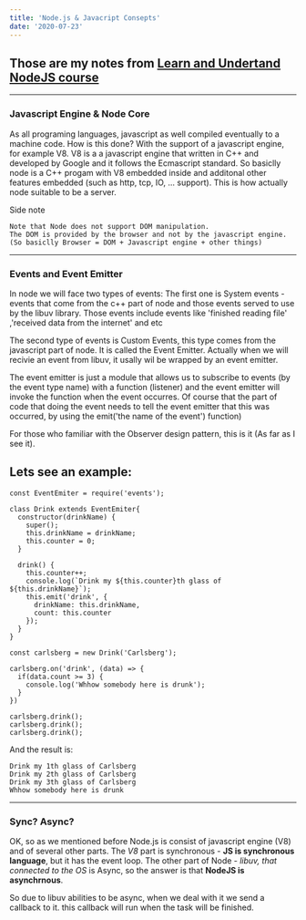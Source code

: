 ```yaml
---
title: 'Node.js & Javacript Consepts'
date: '2020-07-23'
---
```


## Those are my notes from [Learn and Undertand NodeJS course](https://www.udemy.com/course/understand-nodejs/)
---

### Javascript Engine & Node Core

As all programing languages, javascript as well compiled eventually to a machine code.
How is this done? With the support of a javascript engine, for example V8.
V8 is a a javascript engine that written in C++ and developed by Google and it follows the Ecmascript standard.
So basiclly node is a C++ progam with V8 embedded inside and additonal other features embedded (such as http, tcp, IO, ... support).
This is how actually node suitable to be a server.

Side note
```
Note that Node does not support DOM manipulation.
The DOM is provided by the browser and not by the javascript engine. (So basiclly Browser = DOM + Javascript engine + other things)
```
---------
### Events and Event Emitter

In node we will face two types of events:
The first one is System events - events that come from the c++ part of node and those events served to use by the libuv library.
Those events include events like 'finished reading file' ,'received data from the internet' and etc

The second type of events is Custom Events, this type comes from the javascript part of node.
It is called the Event Emitter.
Actually when we will recivie an event from libuv, it usally wil be wrapped by an event emitter.
    
The event emitter is just a module that allows us to subscribe to events (by the event type name) with a function (listener) 
and the event emitter will invoke the function when the event occurres. 
Of course that the part of code that doing the event needs to tell the event emitter that this was occurred,
by using the emit('the name of the event') function)

For those who familiar with the Observer design pattern, this is it (As far as I see it).

Lets see an example:
---------
```
const EventEmiter = require('events');

class Drink extends EventEmiter{
  constructor(drinkName) {
    super();
    this.drinkName = drinkName;
    this.counter = 0;
  }

  drink() {
    this.counter++;
    console.log(`Drink my ${this.counter}th glass of ${this.drinkName}`);
    this.emit('drink', {
      drinkName: this.drinkName,
      count: this.counter
    });
  }
}

const carlsberg = new Drink('Carlsberg');

carlsberg.on('drink', (data) => {
  if(data.count >= 3) {
    console.log('Whhow somebody here is drunk');
  }
})

carlsberg.drink();
carlsberg.drink();
carlsberg.drink();

```

And the result is:
```
Drink my 1th glass of Carlsberg
Drink my 2th glass of Carlsberg
Drink my 3th glass of Carlsberg
Whhow somebody here is drunk
```

---------
### Sync? Async?
OK, so as we mentioned before Node.js is consist of javascript engine (V8) and of several other parts. 
The *V8* part is synchronous - **JS is synchronous language**, but it has the event loop.
The other part of Node - *libuv, that connected to the OS* is Async, so the answer is that **NodeJS is asynchrnous**.

So due to libuv abilities to be async, when we deal with it we send a callback to it.
this callback will run when the task will be finished.

